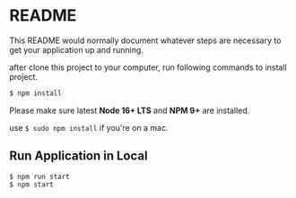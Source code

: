 # README #

This README would normally document whatever steps are necessary to get your application up and running.

after clone this project to your computer, run following commands to install project.

```bash
$ npm install 
```
Please make sure latest **Node 16+ LTS** and **NPM 9+** are installed.

use `$ sudo npm install` if you're on a mac.

## Run Application in Local

```
$ npm run start
$ npm start
```
